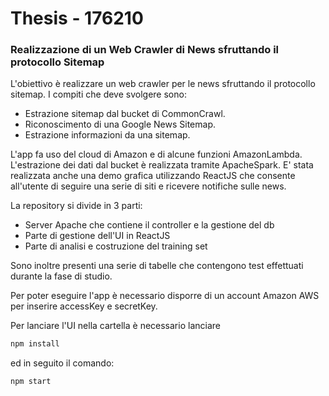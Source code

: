 # Thesis - 176210
### Realizzazione di un Web Crawler di News sfruttando il protocollo Sitemap

L'obiettivo è realizzare un web crawler per le news sfruttando il protocollo sitemap. 
I compiti che deve svolgere sono:

+ Estrazione sitemap dal bucket di CommonCrawl. 
+ Riconoscimento di una Google News Sitemap.
+ Estrazione informazioni da una sitemap.

L'app fa uso del cloud di Amazon e di alcune funzioni AmazonLambda. L'estrazione dei dati dal bucket è realizzata 
tramite ApacheSpark. E' stata realizzata anche una demo grafica utilizzando ReactJS che consente all'utente di seguire
una serie di siti e ricevere notifiche sulle news.

La repository si divide in 3 parti:

+ Server Apache che contiene il controller e la gestione del db
+ Parte di gestione dell'UI in ReactJS
+ Parte di analisi e costruzione del training set

Sono inoltre presenti una serie di tabelle che contengono test effettuati durante la fase di studio.

Per poter eseguire l'app è necessario disporre di un account Amazon AWS per inserire accessKey e secretKey.

Per lanciare l'UI nella cartella è necessario lanciare
```javascript 
npm install 
```
ed in seguito il comando:
```javascript 
npm start
```
